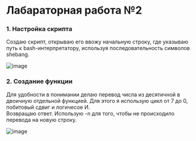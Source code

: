 # Лабараторная работа №2

### 1. Настройка скрипта
Создаю скрипт, открываю его ввожу начальную строку, где указываю путь ĸ bash-интерпретатору, используя последовательность символов shebang.

![image](https://github.com/user-attachments/assets/04f1a71d-3919-4bb9-9fb6-01198e144c8c)

### 2. Создание функции
Для удобности в понимании делаю перевод числа из десятичной в двоичную отдельной функцией. Для этого я использую цикл от 7 до 0, побитовый сдвиг и логичесое И. <br>
Возвращаю ответ. Использую -n для того, чтобы не происходило перевода на новую строку.

![image](https://github.com/user-attachments/assets/b969746d-462d-4b10-a976-123fcaed7f28)


